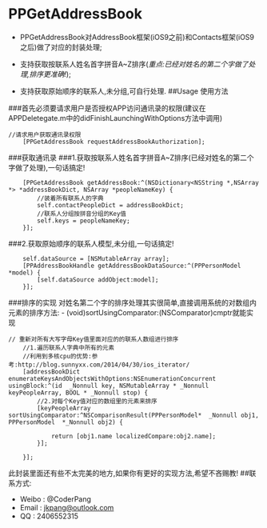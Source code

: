# PPGetAddressBook
* PPGetAddressBook对AddressBook框架(iOS9之前)和Contacts框架(iOS9之后)做了对应的封装处理;

* 支持获取按联系人姓名首字拼音A~Z排序(*重点:已经对姓名的第二个字做了处理,排序更准确!*);
* 支持获取原始顺序的联系人,未分组,可自行处理.
##Usage 使用方法

###首先必须要请求用户是否授权APP访问通讯录的权限(建议在APPDeletegate.m中的didFinishLaunchingWithOptions方法中调用)

```objc
//请求用户获取通讯录权限
    [PPGetAddressBook requestAddressBookAuthorization];
```
###获取通讯录
###1.获取按联系人姓名首字拼音A~Z排序(已经对姓名的第二个字做了处理),一句话搞定!

```objc
    [PPGetAddressBook getAddressBook:^(NSDictionary<NSString *,NSArray *> *addressBookDict, NSArray *peopleNameKey) {
        //装着所有联系人的字典
        self.contactPeopleDict = addressBookDict;
        //联系人分组按拼音分组的Key值
        self.keys = peopleNameKey;
    }];
```
###2.获取原始顺序的联系人模型,未分组,一句话搞定!

```objc
    self.dataSource = [NSMutableArray array];
    [PPAddressBookHandle getAddressBookDataSource:^(PPPersonModel *model) {
        [self.dataSource addObject:model];
    }];
```
###排序的实现
对姓名第二个字的排序处理其实很简单,直接调用系统的对数组内元素的排序方法: - (void)sortUsingComparator:(NSComparator)cmptr就能实现

```objc
// 重新对所有大写字母Key值里面对应的的联系人数组进行排序
    //1.遍历联系人字典中所有的元素
    //利用到多核cpu的优势:参考:http://blog.sunnyxx.com/2014/04/30/ios_iterator/
    [addressBookDict enumerateKeysAndObjectsWithOptions:NSEnumerationConcurrent usingBlock:^(id  _Nonnull key, NSMutableArray * _Nonnull keyPeopleArray, BOOL * _Nonnull stop) {
        //2.对每个Key值对应的数组里的元素来排序
        [keyPeopleArray sortUsingComparator:^NSComparisonResult(PPPersonModel*  _Nonnull obj1, PPPersonModel  *_Nonnull obj2) {
            
            return [obj1.name localizedCompare:obj2.name];
        }];

    }];
```
此封装里面还有些不太完美的地方,如果你有更好的实现方法,希望不吝赐教!
##联系方式:
* Weibo : @CoderPang
* Email : jkpang@outlook.com
* QQ : 2406552315




